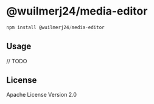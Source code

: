 # @wuilmerj24/media-editor

```javascript
npm install @wuilmerj24/media-editor
```

## Usage

// TODO

## License

Apache License Version 2.0
